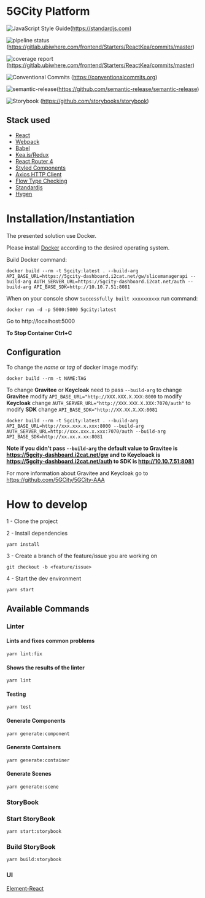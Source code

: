 # 5GCity Platform
![JavaScript Style Guide](https://img.shields.io/badge/code_style-standard-brightgreen.svg)(https://standardjs.com)

![pipeline status](https://gitlab.ubiwhere.com/frontend/Starters/ReactKea/badges/master/pipeline.svg)
(https://gitlab.ubiwhere.com/frontend/Starters/ReactKea/commits/master)

![coverage report](https://gitlab.ubiwhere.com/frontend/Starters/ReactKea/badges/master/coverage.svg)
(https://gitlab.ubiwhere.com/frontend/Starters/ReactKea/commits/master)

![Conventional Commits](https://img.shields.io/badge/Conventional%20Commits-1.0.0-yellow.svg)
(https://conventionalcommits.org)

![semantic-release](https://img.shields.io/badge/%20%20%F0%9F%93%A6%F0%9F%9A%80-semantic--release-e10079.svg)(https://github.com/semantic-release/semantic-release)

![Storybook](https://github.com/storybooks/press/blob/master/badges/storybook.svg)
(https://github.com/storybooks/storybook)

## Stack used

* [React](https://reactjs.org/)
* [Webpack](https://webpack.js.org/)
* [Babel](https://webpack.js.org/)
* [Kea.js/Redux](https://kea.js.org/)
* [React Router 4](https://reacttraining.com/react-router/)
* [Styled Components](https://www.styled-components.com/)
* [Axios HTTP Client](https://github.com/axios/axios)
* [Flow Type Checking](https://flow.org/)
* [Standardjs](https://standardjs.com/)
* [Hygen](http://www.hygen.io/)

# Installation/Instantiation

The presented solution use Docker.

Please install [Docker](https://docs.docker.com/install/) according to the desired operating system.

Build Docker command:
```
docker build --rm -t 5gcity:latest . --build-arg API_BASE_URL=https://5gcity-dashboard.i2cat.net/gw/slicemanagerapi --build-arg AUTH_SERVER_URL=https://5gcity-dashboard.i2cat.net/auth --build-arg API_BASE_SDK=http://10.10.7.51:8081
```
When on your console show `Successfully built xxxxxxxxxx` run command:

```
docker run -d -p 5000:5000 5gcity:latest
```
Go to http://localhost:5000

**To Stop Container Ctrl+C**

## Configuration

To change the *name* or *tag* of docker image modify:

`docker build --rm -t NAME:TAG`

To change **Gravitee** or **Keycloak** need to pass `--build-arg` to change **Gravitee** modify `API_BASE_URL="http://XXX.XXX.X.XXX:8000`  to modify **Keycloak** change `AUTH_SERVER_URL="http://XXX.XXX.X.XXX:7070/auth"` to modify **SDK** change `API_BASE_SDK="http://XX.XX.X.XX:8081`
```
docker build --rm -t 5gcity:latest . --build-arg API_BASE_URL=http://xxx.xxx.x.xxx:8000 --build-arg AUTH_SERVER_URL=http://xxx.xxx.x.xxx:7070/auth --build-arg API_BASE_SDK=http://xx.xx.x.xx:8081
```
**Note if you didn't pass `--build-arg` the default value to Gravitee is https://5gcity-dashboard.i2cat.net/gw and to Keycloack is https://5gcity-dashboard.i2cat.net/auth to SDK is http://10.10.7.51:8081**

For more information about Gravitee and Keycloak go to https://github.com/5GCity/5GCity-AAA

# How to develop

1 - Clone the project

2 - Install dependencies
```
yarn install
```

3 - Create a branch of the feature/issue you are working on

```
git checkout -b <feature/issue>
```

4 - Start the dev environment

```
yarn start
```

## Available Commands

### Linter
#### Lints and fixes common problems
```
yarn lint:fix
```

#### Shows the results of the linter
```
yarn lint
```

#### Testing
```
yarn test
```

#### Generate Components
```
yarn generate:component
```

#### Generate Containers

```
yarn generate:container
```

#### Generate Scenes
```
yarn generate:scene
```

### StoryBook
### Start StoryBook
```
yarn start:storybook
```

### Build StoryBook
```
yarn build:storybook
```

### UI
[Element-React](http://element.eleme.io/#/en-US)
